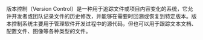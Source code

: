 版本控制（Version Control）是一种用于追踪文件或项目内容变化的系统，它允许开发者或团队记录文件的历史修改，并能够在需要时回溯或恢复到特定版本。版本控制系统主要用于管理软件开发过程中的源代码，但也可以用于跟踪文本文档、配置文件、图像等各种类型的文件。